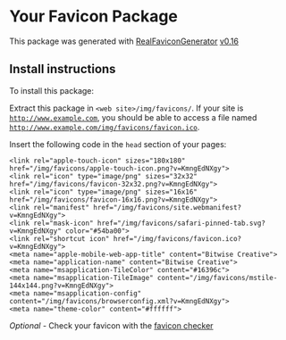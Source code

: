 # Your Favicon Package

This package was generated with [RealFaviconGenerator](https://realfavicongenerator.net/) [v0.16](https://realfavicongenerator.net/change_log#v0.16)

## Install instructions

To install this package:

Extract this package in <code>&lt;web site&gt;/img/favicons/</code>. If your site is <code>http://www.example.com</code>, you should be able to access a file named <code>http://www.example.com/img/favicons/favicon.ico</code>.

Insert the following code in the `head` section of your pages:

    <link rel="apple-touch-icon" sizes="180x180" href="/img/favicons/apple-touch-icon.png?v=KmngEdNXgy">
    <link rel="icon" type="image/png" sizes="32x32" href="/img/favicons/favicon-32x32.png?v=KmngEdNXgy">
    <link rel="icon" type="image/png" sizes="16x16" href="/img/favicons/favicon-16x16.png?v=KmngEdNXgy">
    <link rel="manifest" href="/img/favicons/site.webmanifest?v=KmngEdNXgy">
    <link rel="mask-icon" href="/img/favicons/safari-pinned-tab.svg?v=KmngEdNXgy" color="#54ba00">
    <link rel="shortcut icon" href="/img/favicons/favicon.ico?v=KmngEdNXgy">
    <meta name="apple-mobile-web-app-title" content="Bitwise Creative">
    <meta name="application-name" content="Bitwise Creative">
    <meta name="msapplication-TileColor" content="#16396c">
    <meta name="msapplication-TileImage" content="/img/favicons/mstile-144x144.png?v=KmngEdNXgy">
    <meta name="msapplication-config" content="/img/favicons/browserconfig.xml?v=KmngEdNXgy">
    <meta name="theme-color" content="#ffffff">

*Optional* - Check your favicon with the [favicon checker](https://realfavicongenerator.net/favicon_checker)